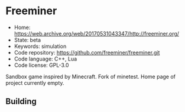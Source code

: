 # Freeminer

- Home: https://web.archive.org/web/20170531043347/http://freeminer.org/
- State: beta
- Keywords: simulation
- Code repository: https://github.com/freeminer/freeminer.git
- Code language: C++, Lua
- Code license: GPL-3.0

Sandbox game inspired by Minecraft.
Fork of minetest. Home page of project currently empty. 

## Building
